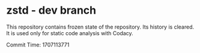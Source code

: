 # zstd - dev branch

This repository contains frozen state of the repository.
Its history is cleared. It is used only for static code
analysis with Codacy.

Commit Time: 1707113771